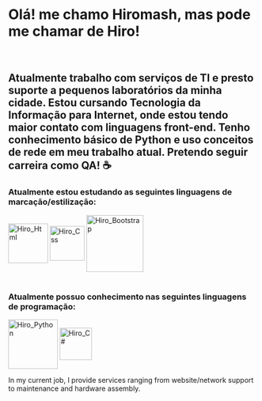 <h1> Olá! me chamo Hiromash, mas pode me chamar de Hiro!</h1>
<br>
<h2>Atualmente trabalho com serviços de TI e presto suporte a pequenos laboratórios da minha cidade. Estou cursando Tecnologia da Informação para Internet, onde estou tendo maior contato com linguagens front-end. Tenho conhecimento básico de Python e uso conceitos de rede em meu trabalho atual.
Pretendo seguir carreira como QA! ☕</h2>

<h3>Atualmente estou estudando as seguintes linguagens de marcação/estilização:</h3>
<div>
  <img align="center" alt="Hiro_Html" heigth="80" width="80" src="https://img.shields.io/badge/HTML5-E34F26?style=for-the-badge&logo=html5&logoColor=white">
   <img align="center" alt="Hiro_Css" heigth="80" width="70" src="https://img.shields.io/badge/CSS3-1572B6?style=for-the-badge&logo=css3&logoColor=white">
   <img align="center" alt="Hiro_Bootstrap" heigth="80" width="115" src="https://img.shields.io/badge/Bootstrap-563D7C?style=for-the-badge&logo=bootstrap&logoColor=white">
</div>
<br>
<h3>Atualmente possuo conhecimento nas seguintes linguagens de programação:</h3>
<div>
  <img align="center" alt="Hiro_Python" heigth="80" width="100" src="https://img.shields.io/badge/Python-14354C?style=for-the-badge&logo=python&logoColor=white">
  <img align="center" alt="Hiro_C#" heigth="80" width="65" src="https://img.shields.io/badge/C%23-239120?style=for-the-badge&logo=c-sharp&logoColor=white">
</div>

In my current job, I provide services ranging from website/network support to maintenance and hardware assembly.
